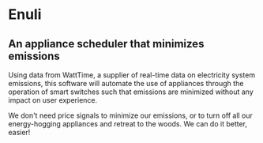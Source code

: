 # Enuli
## An appliance scheduler that minimizes emissions

Using data from WattTime, a supplier of real-time data on electricity system emissions, this software will automate the use of appliances through the operation of smart switches such that emissions are minimized without any impact on user experience.

We don't need price signals to minimize our emissions, or to turn off all our energy-hogging appliances and retreat to the woods. We can do it better, easier!
